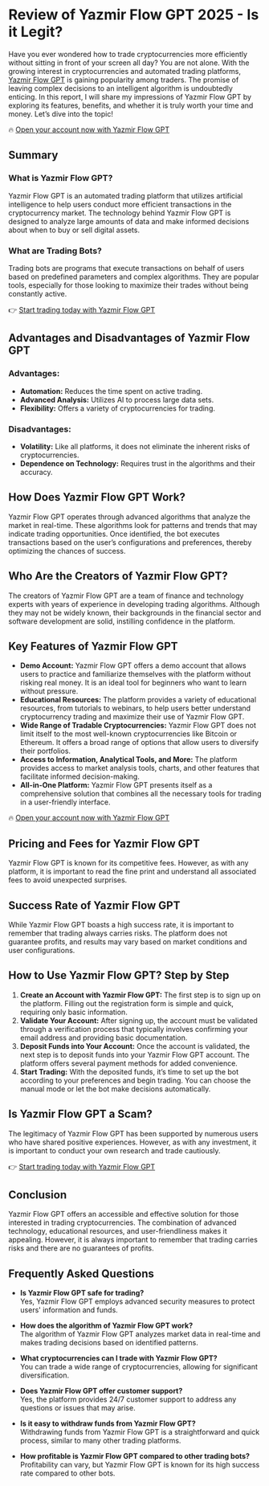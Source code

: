 # Review of Yazmir Flow GPT 2025 - Is it Legit?

Have you ever wondered how to trade cryptocurrencies more efficiently without sitting in front of your screen all day? You are not alone. With the growing interest in cryptocurrencies and automated trading platforms, [Yazmir Flow GPT](https://yazmirflowgpt.com) is gaining popularity among traders. The promise of leaving complex decisions to an intelligent algorithm is undoubtedly enticing. In this report, I will share my impressions of Yazmir Flow GPT by exploring its features, benefits, and whether it is truly worth your time and money. Let’s dive into the topic!

🔥 [Open your account now with Yazmir Flow GPT](https://yazmirflowgpt.com/)

## Summary

### What is Yazmir Flow GPT?
Yazmir Flow GPT is an automated trading platform that utilizes artificial intelligence to help users conduct more efficient transactions in the cryptocurrency market. The technology behind Yazmir Flow GPT is designed to analyze large amounts of data and make informed decisions about when to buy or sell digital assets.

### What are Trading Bots?
Trading bots are programs that execute transactions on behalf of users based on predefined parameters and complex algorithms. They are popular tools, especially for those looking to maximize their trades without being constantly active.

👉 [Start trading today with Yazmir Flow GPT](https://yazmirflowgpt.com/)

## Advantages and Disadvantages of Yazmir Flow GPT

### Advantages:
- **Automation:** Reduces the time spent on active trading.
- **Advanced Analysis:** Utilizes AI to process large data sets.
- **Flexibility:** Offers a variety of cryptocurrencies for trading.

### Disadvantages:
- **Volatility:** Like all platforms, it does not eliminate the inherent risks of cryptocurrencies.
- **Dependence on Technology:** Requires trust in the algorithms and their accuracy.

## How Does Yazmir Flow GPT Work?
Yazmir Flow GPT operates through advanced algorithms that analyze the market in real-time. These algorithms look for patterns and trends that may indicate trading opportunities. Once identified, the bot executes transactions based on the user’s configurations and preferences, thereby optimizing the chances of success.

## Who Are the Creators of Yazmir Flow GPT?
The creators of Yazmir Flow GPT are a team of finance and technology experts with years of experience in developing trading algorithms. Although they may not be widely known, their backgrounds in the financial sector and software development are solid, instilling confidence in the platform.

## Key Features of Yazmir Flow GPT
- **Demo Account:** Yazmir Flow GPT offers a demo account that allows users to practice and familiarize themselves with the platform without risking real money. It is an ideal tool for beginners who want to learn without pressure.
- **Educational Resources:** The platform provides a variety of educational resources, from tutorials to webinars, to help users better understand cryptocurrency trading and maximize their use of Yazmir Flow GPT.
- **Wide Range of Tradable Cryptocurrencies:** Yazmir Flow GPT does not limit itself to the most well-known cryptocurrencies like Bitcoin or Ethereum. It offers a broad range of options that allow users to diversify their portfolios.
- **Access to Information, Analytical Tools, and More:** The platform provides access to market analysis tools, charts, and other features that facilitate informed decision-making.
- **All-in-One Platform:** Yazmir Flow GPT presents itself as a comprehensive solution that combines all the necessary tools for trading in a user-friendly interface.

🔥 [Open your account now with Yazmir Flow GPT](https://yazmirflowgpt.com/)

## Pricing and Fees for Yazmir Flow GPT
Yazmir Flow GPT is known for its competitive fees. However, as with any platform, it is important to read the fine print and understand all associated fees to avoid unexpected surprises.

## Success Rate of Yazmir Flow GPT
While Yazmir Flow GPT boasts a high success rate, it is important to remember that trading always carries risks. The platform does not guarantee profits, and results may vary based on market conditions and user configurations.

## How to Use Yazmir Flow GPT? Step by Step
1. **Create an Account with Yazmir Flow GPT:** The first step is to sign up on the platform. Filling out the registration form is simple and quick, requiring only basic information.
2. **Validate Your Account:** After signing up, the account must be validated through a verification process that typically involves confirming your email address and providing basic documentation.
3. **Deposit Funds into Your Account:** Once the account is validated, the next step is to deposit funds into your Yazmir Flow GPT account. The platform offers several payment methods for added convenience.
4. **Start Trading:** With the deposited funds, it’s time to set up the bot according to your preferences and begin trading. You can choose the manual mode or let the bot make decisions automatically.

## Is Yazmir Flow GPT a Scam?
The legitimacy of Yazmir Flow GPT has been supported by numerous users who have shared positive experiences. However, as with any investment, it is important to conduct your own research and trade cautiously.

👉 [Start trading today with Yazmir Flow GPT](https://yazmirflowgpt.com)

## Conclusion
Yazmir Flow GPT offers an accessible and effective solution for those interested in trading cryptocurrencies. The combination of advanced technology, educational resources, and user-friendliness makes it appealing. However, it is always important to remember that trading carries risks and there are no guarantees of profits.

## Frequently Asked Questions
- **Is Yazmir Flow GPT safe for trading?**  
  Yes, Yazmir Flow GPT employs advanced security measures to protect users' information and funds.
  
- **How does the algorithm of Yazmir Flow GPT work?**  
  The algorithm of Yazmir Flow GPT analyzes market data in real-time and makes trading decisions based on identified patterns.
  
- **What cryptocurrencies can I trade with Yazmir Flow GPT?**  
  You can trade a wide range of cryptocurrencies, allowing for significant diversification.
  
- **Does Yazmir Flow GPT offer customer support?**  
  Yes, the platform provides 24/7 customer support to address any questions or issues that may arise.
  
- **Is it easy to withdraw funds from Yazmir Flow GPT?**  
  Withdrawing funds from Yazmir Flow GPT is a straightforward and quick process, similar to many other trading platforms.
  
- **How profitable is Yazmir Flow GPT compared to other trading bots?**  
  Profitability can vary, but Yazmir Flow GPT is known for its high success rate compared to other bots.
